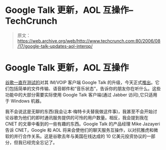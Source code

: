 # Google Talk 更新，AOL 互操作–TechCrunch

> 原文：<https://web.archive.org/web/http://www.techcrunch.com:80/2006/08/17/google-talk-updates-aol-interop/>

# Google Talk 更新，AOL 互操作

 [](https://web.archive.org/web/20220816163908/http://www.google.com/talk/) [谷歌一直在测试的](https://web.archive.org/web/20220816163908/http://www.beta.techcrunch.com/2006/07/28/google-talk-swings-back/)对其 IM/VOIP 客户端 Google Talk 的升级，今天正式[推出](https://web.archive.org/web/20220816163908/http://googletalk.blogspot.com/2006/08/its-finally-here.html)。它们包括简单的文件传输、语音邮件和“音乐状态”，告诉你的朋友你在听什么。这些功能中的大部分需要实际使用 Google Talk 客户端(通过 Jabber 访问),它只适用于 Windows 机器。

我不会说这是无聊的东西(我会让本·梅特卡夫替我做这件事)，我甚至不会开始讨论谷歌为他们的即时通讯服务提供的可怜的用户数量。相反，我会提到我在 CNET 的文章中看到的一些有趣的东西。Google Talk 的产品经理 Mike Jazayeri 告诉 CNET，Google 和 AOL 将来会使他们的聊天服务互操作，以对抗雅虎和微软的并行合作关系。这是谷歌去年与美国在线达成的 10 亿美元投资协议的一部分，但我已经完全忘记了。
